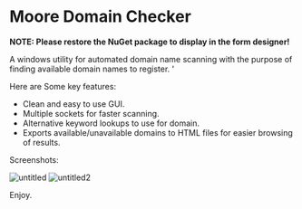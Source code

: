 # Moore Domain Checker

<b>NOTE: Please restore the NuGet package to display in the form designer!</b>

A windows utility for automated domain name scanning with the purpose of finding available domain names to register. '

Here are Some key features: 

- Clean and easy to use GUI.
- Multiple sockets for faster scanning.
- Alternative keyword lookups to use for domain. 
- Exports available/unavailable domains to HTML files for easier browsing of results.

Screenshots: 

![untitled](https://cloud.githubusercontent.com/assets/2856413/21966973/9bbea99c-db32-11e6-8af4-1fc49369f371.png)
![untitled2](https://cloud.githubusercontent.com/assets/2856413/21966972/9ba9682a-db32-11e6-8b4c-b63982eb5ad5.png)

Enjoy.
